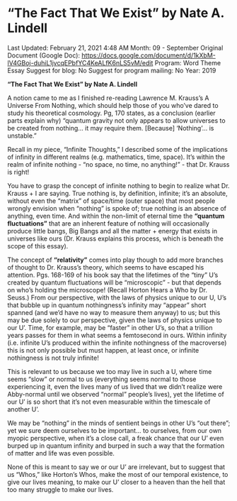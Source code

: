 # “The Fact That We Exist” by Nate A. Lindell

Last Updated: February 21, 2021 4:48 AM
Month: 09 - September
Original Document (Google Doc): https://docs.google.com/document/d/1kXbM-lV4GBoj-duhiL1jvcqEPbfYC4KeALfK6nLS5vM/edit
Program: Word Theme Essay
Suggest for blog: No
Suggest for program mailing: No
Year: 2019

**“The Fact That We Exist” by Nate A. Lindell**

A notion came to me as I finished re-reading Lawrence M. Krauss’s A Universe From Nothing, which should help those of you who’ve dared to study his theoretical cosmology. Pg, 170 states, as a conclusion (earlier parts explain why) “quantum gravity not only appears to allow universes to be created from nothing… it may require them. [Because] ‘Nothing’... is unstable.”

Recall in my piece, “Infinite Thoughts,” I described some of the implications of infinity in different realms (e.g. mathematics, time, space). It’s within the realm of infinite nothing - “no space, no time, no anything!” - that Dr. Krauss is right!

You have to grasp the concept of infinite nothing to begin to realize what Dr. Krauss + I are saying. True nothing is, by definition, infinite; it’s an absolute, without even the “matrix” of space/time (outer space) that most people wrongly envision when “nothing” is spoke of; true nothing is an absence of anything, even time. And within the non-limit of eternal time the **“quantum fluctuations”** that are an inherent feature of nothing will occasionally produce little bangs, Big Bangs and all the matter + energy that exists in universes like ours (Dr. Krauss explains this process, which is beneath the scope of this essay).

The concept of **“relativity”** comes into play though to add more branches of thought to Dr. Krauss’s theory, which seems to have escaped his attention. Pgs. 168-169 of his book say that the lifetimes of the “tiny” U’s created by quantum fluctuations will be “microscopic” - but that depends on who’s holding the microscope! (Recall Horton Hears a Who by Dr. Seuss.) From our perspective, with the laws of physics unique to our U, U’s that bubble up in quantum nothingness’s infinity may “appear” short spanned (and we’d have no way to measure them anyway) to us; but this may be due solely to our perspective, given the laws of physics unique to our U’. Time, for example, may be “faster” in other U’s, so that a trillion years passes for them in what seems a femtosecond in ours. Within infinity (i.e. infinite U’s produced within the infinite nothingness of the macroverse) this is not only possible but must happen, at least once, or infinite nothingness is not truly infinite!

This is relevant to us because we too may live in such a U, where time seems “slow” or normal to us (everything seems normal to those experiencing it, even the lives many of us lived that we didn’t realize were Abby-normal until we observed “normal” people’s lives), yet the lifetime of our U’ is so short that it’s not even measurable within the timescale of another U’.

We may be “nothing” in the minds of sentient beings in other U’s “out there”; yet we sure deem ourselves to be important… to ourselves, from our own myopic perspective, when it’s a close call, a freak chance that our U’ even burped up in quantum infinity and burped in such a way that the formation of matter and life was even possible.

None of this is meant to say we or our U’ are irrelevant, but to suggest that us “Whos,” like Horton’s Whos, make the most of our temporal existence, to give our lives meaning, to make our U’ closer to a heaven than the hell that too many struggle to make our lives.
